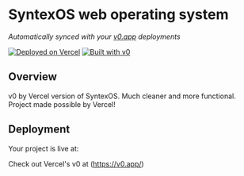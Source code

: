 # SyntexOS web operating system

*Automatically synced with your [v0.app](https://v0.app) deployments*

[![Deployed on Vercel](https://img.shields.io/badge/Deployed%20on-Vercel-black?style=for-the-badge&logo=vercel)](https://vercel.com/raphaels-projects-6f7aafd0/v0-syntex-os-web-operating-system)
[![Built with v0](https://img.shields.io/badge/Built%20with-v0.app-black?style=for-the-badge)](https://v0.app/chat/projects/Et0oY7tEnlz)

## Overview

v0 by Vercel version of SyntexOS. Much cleaner and more functional. Project made possible by Vercel!

## Deployment

Your project is live at:

Check out Vercel's v0 at (https://v0.app/)
